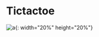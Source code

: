 # Tictactoe

![a](https://user-images.githubusercontent.com/35194820/63691416-18c1cd00-c84a-11e9-98cd-264e172ed280.gif){: width="20%" height="20%"}


